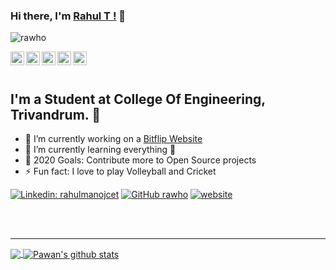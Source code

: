 ### Hi there, I'm  [Rahul T !](https://rahulmanoj.xyz) 👋

<p align="left"> <img src="https://komarev.com/ghpvc/?username=rawho&label=Views&color=blue&style=plastic" alt="rawho" /> </p>

<a href="https://linkedin.com/in/rahulmanojcet">
  <img align="left" alt="Rahul's Linkdein" width="22px" src="https://cdn.jsdelivr.net/npm/simple-icons@v3/icons/linkedin.svg" />
</a>
<a href="https://github.com/rawho">
  <img align="left" alt="rahul's Github" width="22px" src="https://cdn.jsdelivr.net/npm/simple-icons@v3/icons/github.svg" />
</a>
<a href="https://wa.me/+919747406685">
  <img align="left" alt="Rahul's Whatsapp" width="22px" src="https://cdn.jsdelivr.net/npm/simple-icons@v3/icons/whatsapp.svg" />
</a>
<a href="https://instagram.com/_.rahu.l._">
  <img align="left" alt="Rahul's Instagram" width="22px" src="https://cdn.jsdelivr.net/npm/simple-icons@v3/icons/instagram.svg" />
</a>
<a href="https://www.facebook.com/rahulmanojcet/">
  <img align="left" alt="Rahul's Facebook" width="22px" src="https://cdn.jsdelivr.net/npm/simple-icons@v3/icons/facebook.svg" />
</a>

<br/>
<br/>

## I'm a Student at College Of Engineering, Trivandrum. 💪 

- 🔭 I’m currently working on a [Bitflip Website](https://rawho.github.io)
- 🌱 I’m currently learning everything 🤣
- 🥅 2020 Goals: Contribute more to Open Source projects
- ⚡ Fun fact: I love to play Volleyball and Cricket


[![Linkedin: rahulmanojcet](https://img.shields.io/badge/-rahulmanojcet-blue?style=flat-square&logo=Linkedin&logoColor=white&link=https://www.linkedin.com/in/rahulmanojcet/)](https://www.linkedin.com/in/rahulmanojcet/)
[![GitHub rawho](https://img.shields.io/github/followers/rawho?label=follow&style=social)](https://github.com/rawho)
[![website](https://img.shields.io/badge/PortfolioWebsite-rahulmanoj.xyz-2648ff?style=flat-square&logo=google-chrome)](https://rahulmanoj.xyz)

<br />
<br />


---

<a href="https://github.com/rawho">
  <img align="center" src="https://github-readme-stats.vercel.app/api/top-langs/?username=rawho&theme=dark&hide_langs_below=1" />
</a>
<a href="https://github.com/iampawan">
 <img align="center" src="https://github-readme-stats.vercel.app/api?username=rawho&show_icons=true&theme=dark&line_height=27" alt="Pawan's github stats"/>
</a>





